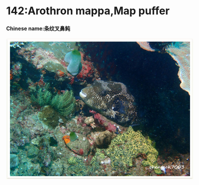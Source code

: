 # 142:Arothron mappa,Map puffer

#### Chinese name:条纹叉鼻鲀

![](../../.gitbook/assets/arothron-mappa.jpg)

